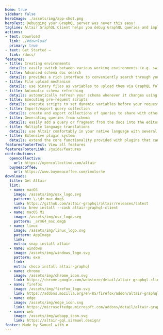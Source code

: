 ```yaml
---
home: true
sidebar: false
heroImage: ./assets/img/app-shot.png
heroText: Debugging your GraphQL server was never this easy!
tagline: Altair GraphQL Client helps you debug GraphQL queries and implementations - taking care of the hard part so you can focus on actually getting things done.
actions:
- text: Download
  link: ./#download
  primary: true
- text: Get Started →
  link: /docs/
features:
- title: Creating environments
  details: easily switch between various working environments (e.g. switching between local, staging and production environments)
- title: Advanced schema doc search
  details: provides a rich interface to conveniently search through your schema
- title: File upload mechanism
  details: use binary files as variables to upload them via GraphQL following the GraphQL multipart request specification
- title: Automatic schema refreshing
  details: automatically refresh your schema whenever it changes using the GraphQL Event Stream specification
- title: Executing pre-request scripts
  details: execute scripts to set dynamic variables before your request is sent
- title: Import/export query collection
  details: create and export collections of queries to share with other members of your team
- title: Generating queries from schema
  details: easily add a query or fragment from the docs into the editor without having to manually type the fields in the query
- title: Multiple language translations
  details: use Altair comfortably in your native language with several languages supported
- title: Extensive plugin system
  details: extend the core functionality provided with plugins that can do much more
featuresFooterText: View all features
featuresFooterLink: /guide/features
contributions:
  opencollective:
    url: https://opencollective.com/altair
  buymeacoffee:
    url: https://www.buymeacoffee.com/imolorhe
downloads:
  title: Get Altair
  list:
  - name: macOS
    image: /assets/img/osx_logo.svg
    pattern: \.\d+_mac.dmg$
    link: https://github.com/altair-graphql/altair/releases/latest
    extra: brew install --cask altair-graphql-client
  - name: macOS M1
    image: /assets/img/osx_logo.svg
    pattern: _arm64_mac.dmg$
  - name: linux
    image: /assets/img/linux_logo.svg
    pattern: AppImage
    link:
    extra: snap install altair
  - name: windows
    image: /assets/img/windows_logo.svg
    pattern: exe
    link:
    extra: choco install altair-graphql
  - name: chrome
    image: /assets/img/chrome_icon.svg
    link: https://chrome.google.com/webstore/detail/altair-graphql-client/flnheeellpciglgpaodhkhmapeljopja
  - name: firefox
    image: /assets/img/firefox_logo.svg
    link: https://addons.mozilla.org/en-US/firefox/addon/altair-graphql-client/
  - name: edge
    image: /assets/img/edge_icon.svg
    link: https://microsoftedge.microsoft.com/addons/detail/altair-graphql-client/kpggioiimijgcalmnfnalgglgooonopa
  - name: web
    image: /assets/img/webapp_icon.svg
    link: https://altair-gql.sirmuel.design/
footer: Made by Samuel with ❤️
---
```

